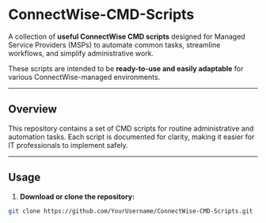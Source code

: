 # ConnectWise-CMD-Scripts

A collection of **useful ConnectWise CMD scripts** designed for Managed Service Providers (MSPs) to automate common tasks, streamline workflows, and simplify administrative work.  

These scripts are intended to be **ready-to-use and easily adaptable** for various ConnectWise-managed environments.

---

## Overview

This repository contains a set of CMD scripts for routine administrative and automation tasks. Each script is documented for clarity, making it easier for IT professionals to implement safely.

---

## Usage

1. **Download or clone the repository:**
```bash
git clone https://github.com/YourUsername/ConnectWise-CMD-Scripts.git
